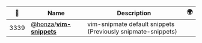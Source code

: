 |:star2: | Name | Description | 🌍|
|---|---|---|---|
|3339|[@honza](https://github.com/honza)/[**vim-snippets**](https://github.com/honza/vim-snippets)|vim-snipmate default snippets (Previously snipmate-snippets)||


